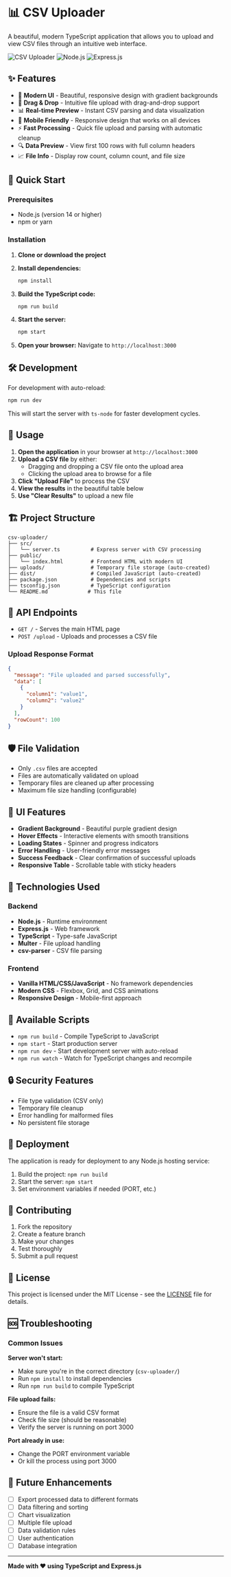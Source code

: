 # 📊 CSV Uploader

A beautiful, modern TypeScript application that allows you to upload and view CSV files through an intuitive web interface.

![CSV Uploader](https://img.shields.io/badge/TypeScript-007ACC?style=for-the-badge&logo=typescript&logoColor=white)
![Node.js](https://img.shields.io/badge/Node.js-43853D?style=for-the-badge&logo=node.js&logoColor=white)
![Express.js](https://img.shields.io/badge/Express.js-404D59?style=for-the-badge)

## ✨ Features

- 🎨 **Modern UI** - Beautiful, responsive design with gradient backgrounds
- 📁 **Drag & Drop** - Intuitive file upload with drag-and-drop support
- 📊 **Real-time Preview** - Instant CSV parsing and data visualization
- 📱 **Mobile Friendly** - Responsive design that works on all devices
- ⚡ **Fast Processing** - Quick file upload and parsing with automatic cleanup
- 🔍 **Data Preview** - View first 100 rows with full column headers
- 📈 **File Info** - Display row count, column count, and file size

## 🚀 Quick Start

### Prerequisites

- Node.js (version 14 or higher)
- npm or yarn

### Installation

1. **Clone or download the project**
2. **Install dependencies:**
   ```bash
   npm install
   ```

3. **Build the TypeScript code:**
   ```bash
   npm run build
   ```

4. **Start the server:**
   ```bash
   npm start
   ```

5. **Open your browser:**
   Navigate to `http://localhost:3000`

## 🛠️ Development

For development with auto-reload:

```bash
npm run dev
```

This will start the server with `ts-node` for faster development cycles.

## 📖 Usage

1. **Open the application** in your browser at `http://localhost:3000`
2. **Upload a CSV file** by either:
   - Dragging and dropping a CSV file onto the upload area
   - Clicking the upload area to browse for a file
3. **Click "Upload File"** to process the CSV
4. **View the results** in the beautiful table below
5. **Use "Clear Results"** to upload a new file

## 🏗️ Project Structure

```
csv-uploader/
├── src/
│   └── server.ts          # Express server with CSV processing
├── public/
│   └── index.html         # Frontend HTML with modern UI
├── uploads/               # Temporary file storage (auto-created)
├── dist/                  # Compiled JavaScript (auto-created)
├── package.json           # Dependencies and scripts
├── tsconfig.json          # TypeScript configuration
└── README.md             # This file
```

## 🔧 API Endpoints

- `GET /` - Serves the main HTML page
- `POST /upload` - Uploads and processes a CSV file

### Upload Response Format

```json
{
  "message": "File uploaded and parsed successfully",
  "data": [
    {
      "column1": "value1",
      "column2": "value2"
    }
  ],
  "rowCount": 100
}
```

## 🛡️ File Validation

- Only `.csv` files are accepted
- Files are automatically validated on upload
- Temporary files are cleaned up after processing
- Maximum file size handling (configurable)

## 🎨 UI Features

- **Gradient Background** - Beautiful purple gradient design
- **Hover Effects** - Interactive elements with smooth transitions
- **Loading States** - Spinner and progress indicators
- **Error Handling** - User-friendly error messages
- **Success Feedback** - Clear confirmation of successful uploads
- **Responsive Table** - Scrollable table with sticky headers

## 🔧 Technologies Used

### Backend
- **Node.js** - Runtime environment
- **Express.js** - Web framework
- **TypeScript** - Type-safe JavaScript
- **Multer** - File upload handling
- **csv-parser** - CSV file parsing

### Frontend
- **Vanilla HTML/CSS/JavaScript** - No framework dependencies
- **Modern CSS** - Flexbox, Grid, and CSS animations
- **Responsive Design** - Mobile-first approach

## 📝 Available Scripts

- `npm run build` - Compile TypeScript to JavaScript
- `npm start` - Start production server
- `npm run dev` - Start development server with auto-reload
- `npm run watch` - Watch for TypeScript changes and recompile

## 🔒 Security Features

- File type validation (CSV only)
- Temporary file cleanup
- Error handling for malformed files
- No persistent file storage

## 🚀 Deployment

The application is ready for deployment to any Node.js hosting service:

1. Build the project: `npm run build`
2. Start the server: `npm start`
3. Set environment variables if needed (PORT, etc.)

## 🤝 Contributing

1. Fork the repository
2. Create a feature branch
3. Make your changes
4. Test thoroughly
5. Submit a pull request

## 📄 License

This project is licensed under the MIT License - see the [LICENSE](LICENSE) file for details.

## 🆘 Troubleshooting

### Common Issues

**Server won't start:**
- Make sure you're in the correct directory (`csv-uploader/`)
- Run `npm install` to install dependencies
- Run `npm run build` to compile TypeScript

**File upload fails:**
- Ensure the file is a valid CSV format
- Check file size (should be reasonable)
- Verify the server is running on port 3000

**Port already in use:**
- Change the PORT environment variable
- Or kill the process using port 3000

## 🎯 Future Enhancements

- [ ] Export processed data to different formats
- [ ] Data filtering and sorting
- [ ] Chart visualization
- [ ] Multiple file upload
- [ ] Data validation rules
- [ ] User authentication
- [ ] Database integration

---

**Made with ❤️ using TypeScript and Express.js**